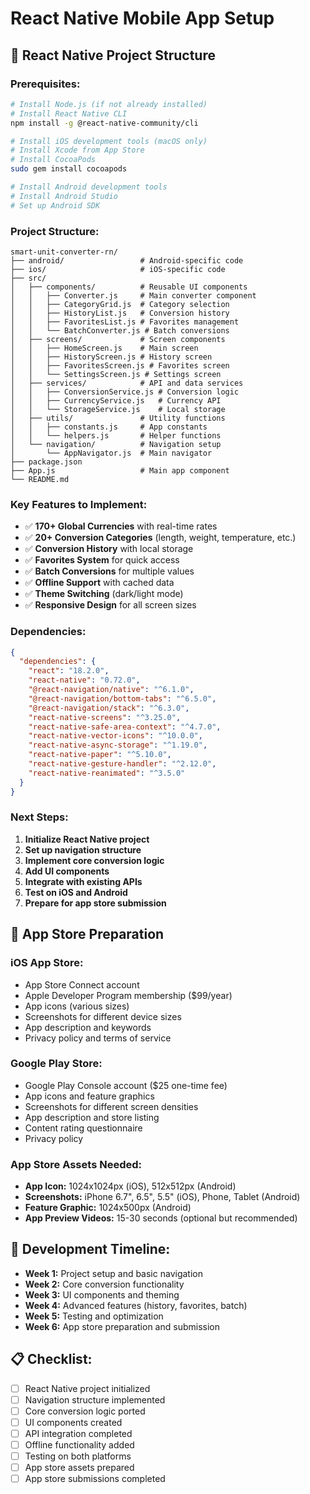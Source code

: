 # React Native Mobile App Setup

## 🚀 **React Native Project Structure**

### **Prerequisites:**
```bash
# Install Node.js (if not already installed)
# Install React Native CLI
npm install -g @react-native-community/cli

# Install iOS development tools (macOS only)
# Install Xcode from App Store
# Install CocoaPods
sudo gem install cocoapods

# Install Android development tools
# Install Android Studio
# Set up Android SDK
```

### **Project Structure:**
```
smart-unit-converter-rn/
├── android/                 # Android-specific code
├── ios/                     # iOS-specific code
├── src/
│   ├── components/          # Reusable UI components
│   │   ├── Converter.js     # Main converter component
│   │   ├── CategoryGrid.js  # Category selection
│   │   ├── HistoryList.js   # Conversion history
│   │   ├── FavoritesList.js # Favorites management
│   │   └── BatchConverter.js # Batch conversions
│   ├── screens/             # Screen components
│   │   ├── HomeScreen.js    # Main screen
│   │   ├── HistoryScreen.js # History screen
│   │   ├── FavoritesScreen.js # Favorites screen
│   │   └── SettingsScreen.js # Settings screen
│   ├── services/            # API and data services
│   │   ├── ConversionService.js # Conversion logic
│   │   ├── CurrencyService.js   # Currency API
│   │   └── StorageService.js    # Local storage
│   ├── utils/               # Utility functions
│   │   ├── constants.js     # App constants
│   │   └── helpers.js       # Helper functions
│   └── navigation/          # Navigation setup
│       └── AppNavigator.js  # Main navigator
├── package.json
├── App.js                   # Main app component
└── README.md
```

### **Key Features to Implement:**
- ✅ **170+ Global Currencies** with real-time rates
- ✅ **20+ Conversion Categories** (length, weight, temperature, etc.)
- ✅ **Conversion History** with local storage
- ✅ **Favorites System** for quick access
- ✅ **Batch Conversions** for multiple values
- ✅ **Offline Support** with cached data
- ✅ **Theme Switching** (dark/light mode)
- ✅ **Responsive Design** for all screen sizes

### **Dependencies:**
```json
{
  "dependencies": {
    "react": "18.2.0",
    "react-native": "0.72.0",
    "@react-navigation/native": "^6.1.0",
    "@react-navigation/bottom-tabs": "^6.5.0",
    "@react-navigation/stack": "^6.3.0",
    "react-native-screens": "^3.25.0",
    "react-native-safe-area-context": "^4.7.0",
    "react-native-vector-icons": "^10.0.0",
    "react-native-async-storage": "^1.19.0",
    "react-native-paper": "^5.10.0",
    "react-native-gesture-handler": "^2.12.0",
    "react-native-reanimated": "^3.5.0"
  }
}
```

### **Next Steps:**
1. **Initialize React Native project**
2. **Set up navigation structure**
3. **Implement core conversion logic**
4. **Add UI components**
5. **Integrate with existing APIs**
6. **Test on iOS and Android**
7. **Prepare for app store submission**

## 📱 **App Store Preparation**

### **iOS App Store:**
- App Store Connect account
- Apple Developer Program membership ($99/year)
- App icons (various sizes)
- Screenshots for different device sizes
- App description and keywords
- Privacy policy and terms of service

### **Google Play Store:**
- Google Play Console account ($25 one-time fee)
- App icons and feature graphics
- Screenshots for different screen densities
- App description and store listing
- Content rating questionnaire
- Privacy policy

### **App Store Assets Needed:**
- **App Icon:** 1024x1024px (iOS), 512x512px (Android)
- **Screenshots:** iPhone 6.7", 6.5", 5.5" (iOS), Phone, Tablet (Android)
- **Feature Graphic:** 1024x500px (Android)
- **App Preview Videos:** 15-30 seconds (optional but recommended)

## 🎯 **Development Timeline:**
- **Week 1:** Project setup and basic navigation
- **Week 2:** Core conversion functionality
- **Week 3:** UI components and theming
- **Week 4:** Advanced features (history, favorites, batch)
- **Week 5:** Testing and optimization
- **Week 6:** App store preparation and submission

## 📋 **Checklist:**
- [ ] React Native project initialized
- [ ] Navigation structure implemented
- [ ] Core conversion logic ported
- [ ] UI components created
- [ ] API integration completed
- [ ] Offline functionality added
- [ ] Testing on both platforms
- [ ] App store assets prepared
- [ ] App store submissions completed
